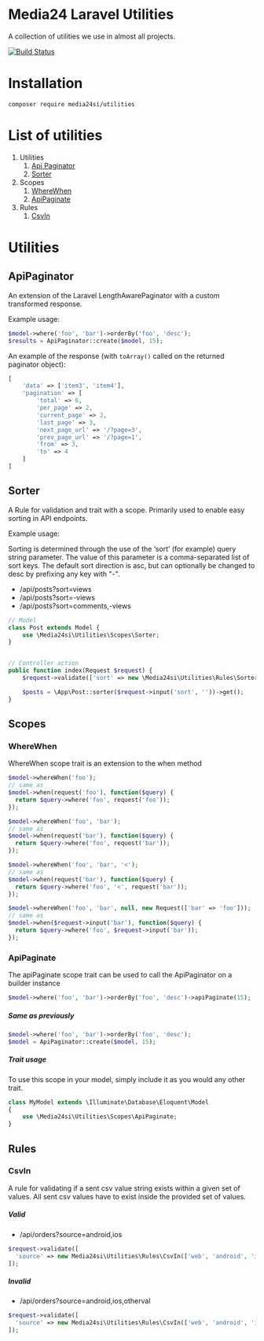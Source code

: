 # Media24 Laravel Utilities

A collection of utilities we use in almost all projects.

[![Build Status](https://travis-ci.org/Media24si/Utilities.svg?branch=master)](https://travis-ci.org/Media24si/Utilities)

# Installation

```
composer require media24si/utilities
```

# List of utilities

1. Utilities
    1. [Api Paginator](#apipaginator)
    2. [Sorter](#sorter)
2. Scopes
    1. [WhereWhen](#wherewhen)
    1. [ApiPaginate](#apipaginate)
3. Rules
    1. [CsvIn](#csvin)

# Utilities

## ApiPaginator
An extension of the Laravel LengthAwarePaginator with a custom transformed response.

Example usage:
```php
$model->where('foo', 'bar')->orderBy('foo', 'desc');
$results = ApiPaginator::create($model, 15);
```

An example of the response (with `toArray()` called on the returned paginator object):
```php
[
    'data' => ['item3', 'item4'],
    'pagination' => [
        'total' => 6,
        'per_page' => 2,
        'current_page' => 2,
        'last_page' => 3,
        'next_page_url' => '/?page=3',
        'prev_page_url' => '/?page=1',
        'from' => 3,
        'to' => 4
    ]
]
```

## Sorter
A Rule for validation and trait with a scope. Primarily used to enable easy sorting in API endpoints.

Example usage:

Sorting is determined through the use of the ‘sort’ (for example) query string parameter.
The value of this parameter is a comma-separated list of sort keys. The default sort direction is asc, but can optionally be changed to desc by prefixing any key with "-".

* /api/posts?sort=views
* /api/posts?sort=-views
* /api/posts?sort=comments,-views

```php
// Model
class Post extends Model {
    use \Media24si\Utilities\Scopes\Sorter;
}


// Controller action
public function index(Request $request) {
    $request->validate(['sort' => new \Media24si\Utilities\Rules\Sorter(['views', 'comments'])]);

    $posts = \App\Post::sorter($request->input('sort', ''))->get();
}
```

## Scopes
### WhereWhen
WhereWhen scope trait is an extension to the when method

```php
$model->whereWhen('foo');
// same as
$model->when(request('foo'), function($query) {
  return $query->where('foo', request('foo'));
});

$model->whereWhen('foo', 'bar');
// same as
$model->when(request('bar'), function($query) {
  return $query->where('foo', request('bar'));
});

$model->whereWhen('foo', 'bar', '<');
// same as
$model->when(request('bar'), function($query) {
  return $query->where('foo', '<', request('bar'));
});

$model->whereWhen('foo', 'bar', null, new Request(['bar' => 'foo']));
// same as
$model->when($request->input('bar'), function($query) {
  return $query->where('foo', $request->input('bar'));
});
```

### ApiPaginate
The apiPaginate scope trait can be used to call the ApiPaginator on a builder instance

```php
$model->where('foo', 'bar')->orderBy('foo', 'desc')->apiPaginate(15);
```

##### Same as previously

```php
$model->where('foo', 'bar')->orderBy('foo', 'desc');
$model = ApiPaginator::create($model, 15);
```

##### Trait usage
To use this scope in your model, simply include it as you would any other trait.
```php
class MyModel extends \Illuminate\Database\Eloquent\Model
{
    use \Media24si\Utilities\Scopes\ApiPaginate;
}
```

## Rules
### CsvIn
A rule for validating if a sent csv value string exists within a given set of values.
All sent csv values have to exist inside the provided set of values.

##### Valid

* /api/orders?source=android,ios

```php
$request->validate([
  'source' => new Media24si\Utilities\Rules\CsvIn(['web', 'android', 'ios', 'winphone'])
]);
```

##### Invalid

* /api/orders?source=android,ios,otherval

```php
$request->validate([
  'source' => new Media24si\Utilities\Rules\CsvIn(['web', 'android', 'ios', 'winphone'])
]);
```
